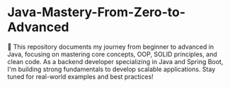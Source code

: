 # Java-Mastery-From-Zero-to-Advanced
🚀 This repository documents my journey from beginner to advanced in Java, focusing on mastering core concepts, OOP, SOLID principles, and clean code. As a backend developer specializing in Java and Spring Boot, I'm building strong fundamentals to develop scalable applications. Stay tuned for real-world examples and best practices!
